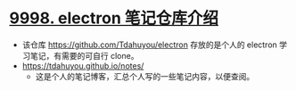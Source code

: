 # [9998. electron 笔记仓库介绍](https://github.com/Tdahuyou/electron/tree/main/9998.%20electron%20%E7%AC%94%E8%AE%B0%E4%BB%93%E5%BA%93%E4%BB%8B%E7%BB%8D)

- 该仓库 https://github.com/Tdahuyou/electron 存放的是个人的 electron 学习笔记，有需要的可自行 clone。
- https://tdahuyou.github.io/notes/
  - 这是个人的笔记博客，汇总个人写的一些笔记内容，以便查阅。


